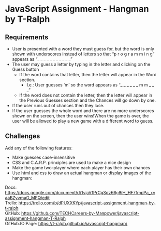 # JavaScript Assignment - Hangman by T-Ralph

## Requirements
- User is presented with a word they must guess for, but the word is only shown with underscores instead of letters so that “p r o g r a m m i n g” appears as “_ _ _ _ _ _ _ _ _ _ _”
- The user may guess a letter by typing in the letter and clicking on the Guess button
    - If the word contains that letter, then the letter will appear in the Word section.
        - I.e.: User guesses ‘m’ so the word appears as “_ _ _ _ _ _ m m _ _ _”
    - If the word does not contain the letter, then the letter will appear in the Previous Guesses section and the Chances will go down by one.
- If the user runs out of chances then they lose.
- If the user guesses the whole word and there are no more underscores shown on the screen, then the user wins!When the game is over, the user will be allowed to play a new game with a different word to guess.

## Challenges
Add any of the following features:
- Make guesses case-insensitive
- CSS and C.A.R.P. principles are used to make a nice design
- Make the game two-player where each player has their own chances
- Use html and css to draw an actual hangman or display images of the hangman:

Docs: https://docs.google.com/document/d/1vjaV1PrCgSdz66g8iH_HF7fmpPa_xvaaBZyvmaO_MFQ/edit <br>
Trello: https://trello.com/b/dPUXXKYp/javascript-assignment-hangman-by-t-ralph <br>
GitHub: https://github.com/TECHCareers-by-Manpower/javascript-assignment-hangman-T-Ralph <br>
GitHub.IO Page: https://t-ralph.github.io/javascript-hangman/ <br>